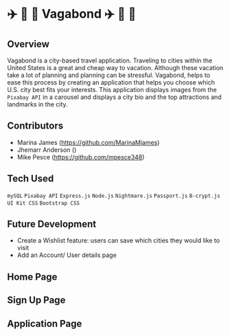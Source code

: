 # :airplane: :train: :ticket: Vagabond :airplane: :train: :ticket:

## Overview
Vagabond is a city-based travel application. Traveling to cities within the United States is a great and cheap way to vacation. Although these vacation take a lot of planning and planning can be stressful. Vagabond, helps to ease this process by creating an application that helps you choose which U.S. city best fits your interests. This application displays images from the `Pixabay API` in a carousel and displays a city bio and the top attractions and landmarks in the city. 

## Contributors
- Marina James (https://github.com/MarinaMjames)
- Jhemarr Anderson ()
- Mike Pesce (https://github.com/mpesce348)

## Tech Used
`mySQL`
`Pixabay API`
`Express.js`
`Node.js`
`Nightmare.js`
`Passport.js`
`B-crypt.js`
`UI Kit CSS`
`Bootstrap CSS`

## Future Development
- Create a Wishlist feature: users can save which cities they would like to visit
- Add an Account/ User details page

## Home Page

## Sign Up Page

## Application Page

